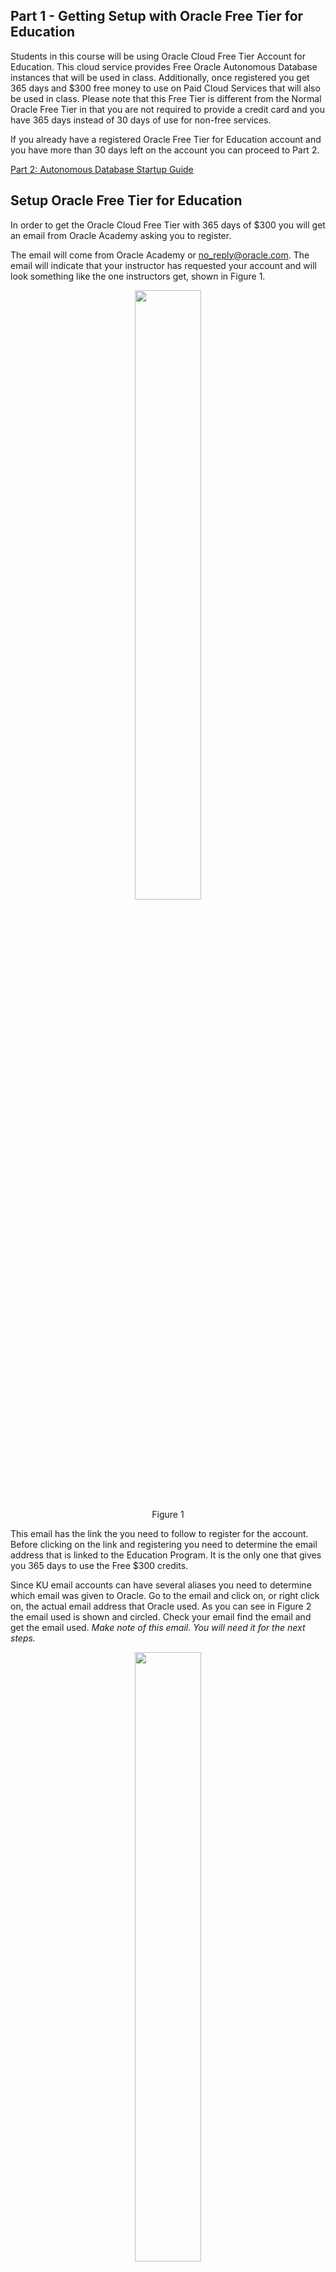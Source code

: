 ## Part 1 - Getting Setup with Oracle Free Tier for Education

Students in this course will be using Oracle Cloud Free Tier Account for Education. This cloud service provides Free Oracle Autonomous Database instances that will be used in class. Additionally, once registered you get 365 days and $300 free money to use on Paid Cloud Services that will also be used in class. Please note that this Free Tier is different from the Normal Oracle Free Tier in that you are not required to provide a credit card and you have 365 days instead of 30 days of use for non-free services.

If you already have a registered Oracle Free Tier for Education account and you have more than 30 days left on the account you can proceed to Part 2.

[Part 2: Autonomous Database Startup Guide](/Oracle-Cloud-Free-Tier-Education-Setup/?lab=part-2-autonomous-database-startup-guide)

## Setup Oracle Free Tier for Education

In order to get the Oracle Cloud Free Tier with 365 days of $300 you will get an email from Oracle Academy asking you to register.

The email will come from Oracle Academy or no_reply@oracle.com. The email will indicate that your instructor has requested your account and will look something like the one instructors get, shown in Figure 1.

<figure>
    <img src="images/100/1_email.png" style="text-align:center; display: block; margin-left: auto; margin-right: auto; width: 50%;">
    <figcaption style="text-align:center;">Figure 1<figcaption>
</figure>

This email has the link the you need to follow to register for the account. Before clicking on the link and registering you need to determine the email address that is linked to the Education Program. It is the only one that gives you 365 days to use the Free $300 credits.

Since KU email accounts can have several aliases you need to determine which email was given to Oracle. Go to the email and click on, or right click on, the actual email address that Oracle used. As you can see in Figure 2 the email used is shown and circled. Check your email find the email and get the email used. *Make note of this email. You will need it for the next steps.*

<figure>
    <img src="images/100/2_email_confirm.png" style="text-align:center; display: block; margin-left: auto; margin-right: auto; width: 50%;">
    <figcaption style="text-align:center;">Figure 2<figcaption>
</figure>

Once you have the email address click on the “Click Here” link on the email. You will now go to the Cloud Sign-up Page (Figure 3)

<figure>
    <img src="images/100/3_cloud_signup.png" style="text-align:center; display: block; margin-left: auto; margin-right: auto; width: 50%;">
    <figcaption style="text-align:center;">Figure 3<figcaption>
</figure>

Enter the email address that Oracle Academy used to send you the email. *Do not use any other email address or you will be signing up for a 30 day account instead of the 365 day education account.*

Click Next to continue with the registration.

You should now see this next screen in Figure 4. This is notification that you are eligible for the Special 365 day Program.

<figure>
    <img src="images/100/4_student_offer.png" style="text-align:center; display: block; margin-left: auto; margin-right: auto; width: 50%;">
    <figcaption style="text-align:center;">Figure 4<figcaption>
</figure>

**If you do not see this screen STOP! Verify your Email Address again and try again. Do not continue if you don't see this dialog box. Contact your instructor if you cannot fix this.**

**Do not give Oracle a credit card number, as it is not required for the Student account.**


Click the **Select Offer** button to continue.

You will be asked for a **Password**, **Account Name** (this is not your email address), and **Home Region**. 

Enter a valid password follwoing the requirements and keep this handy.

You can skip **Company Name** as it is optional.

Enter an **Account Name** that is unique to you. A recommendaation is to use your first initial and last name or your fullname.

*Remember this as you will always need it to sign in.*

Next you will be asked to choose a **Home Region**. Ashburn or Phoenix are the proper options.

<figure>
    <img src="images/100/5_registration.png" style="text-align:center; display: block; margin-left: auto; margin-right: auto; width: 50%;">
    <figcaption style="text-align:center;">Figure 5<figcaption>
</figure>

Now click **Continue** to proceed.

You will be asked now to provide your address and phone information as shown in Figures 6 & 7. 

Check the box to accept the free trial agreement and click **Start my free trial**.

<figure>
    <img src="images/100/6_address.png" style="text-align:center; display: block; margin-left: auto; margin-right: auto; width: 50%;">
    <figcaption style="text-align:center;">Figure 6<figcaption>
</figure>

<figure>
    <img src="images/100/7_phone.png" style="text-align:center; display: block; margin-left: auto; margin-right: auto; width: 50%;">
    <figcaption style="text-align:center;">Figure 7<figcaption>
</figure>

Now your account will be provisioned. When the process is finished it will eventually bring up the Login Screen (Figure 9). If you receive an error instead of the Login Screen check your email for a confirmation message from **Oracle Cloud** with a link to **Sign In to Oracle Cloud** (Figure 8).

<figure>
    <img src="images/100/8_login.png" style="text-align:center; display: block; margin-left: auto; margin-right: auto; width: 50%;">
    <figcaption style="text-align:center;">Figure 8<figcaption>
</figure>

<figure>
    <img src="images/100/9_email_confirmation.png" style="text-align:center; display: block; margin-left: auto; margin-right: auto; width: 50%;">
    <figcaption style="text-align:center;">Figure 9<figcaption>
</figure>

Remember to write down the account name and username (your email address used to register) and password.

You need to enter your username and password to log you in to the Oracle Cloud home page.

It will take a while to provision, potentially as much as an hour or so, to complete and you will see that you have a Trial Balance of $300 that is good for 365 days. 

<figure>
    <img src="images/100/12_main_page.png" style="text-align:center; display: block; margin-left: auto; margin-right: auto; width: 50%;">
    <figcaption style="text-align:center;">Figure 10<figcaption>
</figure>

Sign out of your account now and wait for at least 1 hour. 

Sign back in using the following login method:
- Go to oracle.com URL
- Click on Menu Item > View Accounts

Click on Sign-in to Cloud (Figure 11).

At this point consider bookmarking this screen (Oracle Cloud Sign-on).

<figure>
    <img src="images/100/10_cloud_login.png" style="text-align:center; display: block; margin-left: auto; margin-right: auto; width: 50%;">
    <figcaption style="text-align:center;">Figure 11<figcaption>
</figure>

Enter your Account Name (Figure 12).

If you forgot your Account Name it's in your registration email as **Cloud Account**.

<figure>
    <img src="images/100/11_cloud_tenant.png" style="text-align:center; display: block; margin-left: auto; margin-right: auto; width: 50%;">
    <figcaption style="text-align:center;">Figure 12<figcaption>
</figure>

Click Next.

Now enter in your email address and password used to create the account (Figure 13).

<figure>
    <img src="images/100/8_login.png" style="text-align:center; display: block; margin-left: auto; margin-right: auto; width: 50%;">
    <figcaption style="text-align:center;">Figure 13<figcaption>
</figure>

You should now see the Your Oracle Cloud Main Home Page

<figure>
    <img src="images/100/12_main_page.png" style="text-align:center; display: block; margin-left: auto; margin-right: auto; width: 50%;">
    <figcaption style="text-align:center;">Figure 14<figcaption>
</figure>

You are done!

Notice you should have money available in your trial credits and Trial Days should be more than 30.

<figure>
    <img src="images/100/14_credits_and_days.png" style="text-align:center; display: block; margin-left: auto; margin-right: auto; width: 50%;">
    <figcaption style="text-align:center;">Figure 15<figcaption>
</figure>

Note: If you happen to see that you only have 30 days of Trial then you did not actually create the account using the proper education email address. Contact your Instructor Immediately. 

You will need to create a new cloud account using the email account that Oracle Academy contacted you with.

*Hint: You can bookmark this page and it will go directly to the prompt without having to go to oracle.com again.*

[Part 2: Autonomous Database Startup Guide](/Oracle-Cloud-Free-Tier-Education-Setup/?lab=part-2-autonomous-database-startup-guide)